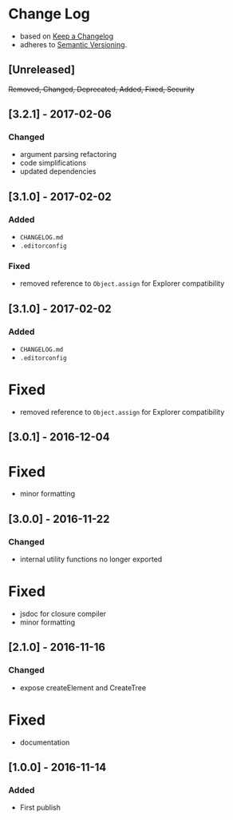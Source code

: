 <!-- markdownlint-disable MD012 MD022 MD024 MD026 MD032 MD041 -->

# Change Log

- based on [Keep a Changelog](http://keepachangelog.com/)
- adheres to [Semantic Versioning](http://semver.org/).

## [Unreleased]
~~Removed, Changed, Deprecated, Added, Fixed, Security~~

## [3.2.1] - 2017-02-06
### Changed
- argument parsing refactoring
- code simplifications
- updated dependencies


## [3.1.0] - 2017-02-02
### Added
- `CHANGELOG.md`
- `.editorconfig`

### Fixed
- removed reference to `Object.assign` for Explorer compatibility


## [3.1.0] - 2017-02-02
### Added
- `CHANGELOG.md`
- `.editorconfig`

# Fixed
- removed reference to `Object.assign` for Explorer compatibility


## [3.0.1] - 2016-12-04
# Fixed
- minor formatting

## [3.0.0] - 2016-11-22
### Changed
- internal utility functions no longer exported
# Fixed
- jsdoc for closure compiler
- minor formatting


## [2.1.0] - 2016-11-16
### Changed
- expose createElement and CreateTree
# Fixed
- documentation

## [1.0.0] - 2016-11-14
### Added
- First publish
